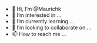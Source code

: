 - 👋 Hi, I’m @Maurichk
- 👀 I’m interested in ...
- 🌱 I’m currently learning ...
- 💞️ I’m looking to collaborate on ...
- 📫 How to reach me ...

<!---
Maurichk/Maurichk is a ✨ special ✨ repository because its `README.md` (this file) appears on your GitHub profile.
You can click the Preview link to take a look at your changes.
--->
